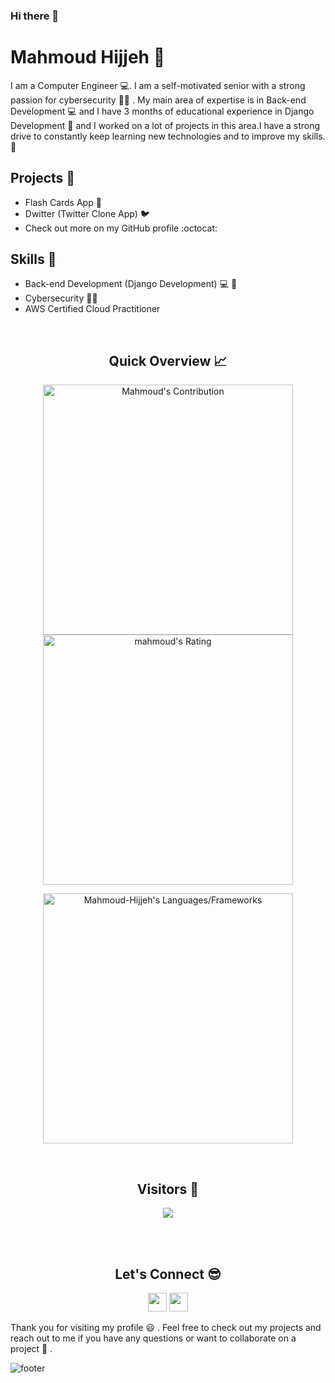 ### Hi there 👋
<!--
**Mahmoud-Hijjeh/Mahmoud-Hijjeh** is a ✨ _special_ ✨ repository because its `README.md` (this file) appears on your GitHub profile.
-->

# Mahmoud Hijjeh :trident:

I am a Computer Engineer :computer:. I am a self-motivated senior with a strong passion for cybersecurity :guardsman: . My main area of expertise is in Back-end Development :computer: and I have 3 months of educational experience in Django Development :snake: and I worked on a lot of projects in this area.I have a strong drive to constantly keep learning new technologies and to improve my skills.:muscle:

## Projects :book:
- Flash Cards App :card_index:
- Dwitter (Twitter Clone App) :bird:
- Check out more on my GitHub profile :octocat:

## Skills :wrench:
- Back-end Development (Django Development) :computer: :snake:
- Cybersecurity :guardsman:
- AWS Certified Cloud Practitioner
<br />

<h2 align="center">Quick Overview 📈</h2>
  
  <p align = "center">
 
</p>

<p align = "center">
  <img src = "https://github-readme-stats.vercel.app/api?username=Mahmoud-Hijjeh&count_private=true&theme=gotham&hide_border=true" alt = "Mahmoud's Contribution" width = 400 >
  <img src = "https://github-readme-streak-stats.herokuapp.com?user=Mahmoud-Hijjeh&count_private=true&theme=gotham&hide_border=true" alt = "mahmoud's Rating" width = 400 >

</p>

<p align = "center">

 <img src = "https://github-readme-stats.vercel.app/api/top-langs?username=Mahmoud-Hijjeh&show_icons=true&count_private=true&locale=en&layout=compact&langs_count=10&hide_border=true&theme=gotham" alt = "Mahmoud-Hijjeh's Languages/Frameworks" width = 400 />
</p>


<br />
<h2 align="center">Visitors 👀</h2>
<div align="center" >
  <img src="https://profile-counter.glitch.me/Mahmoud-Hijjeh/count.svg"></img>
</div>

<br /><br />
<h2 align="center">Let's Connect 😎</h2>
<p align="center">
  <a href = "mahmoud2001asoom@gmail.com"><img src = "https://img.shields.io/badge/Gmail-D14836?style=for-the-badge&logo=gmail&logoColor=white" height = 30></a>
  <a href = "https://www.linkedin.com/in/ma7moud-hijjeh/"><img src = "https://img.shields.io/badge/LinkedIn-0077B5?style=for-the-badge&logo=linkedin&logoColor=white"     height = 30></a>
 
</p>

Thank you for visiting my profile :smiley: . Feel free to check out my projects and reach out to me if you have any questions or want to collaborate on a project :handshake:  .


![footer](https://capsule-render.vercel.app/api?type=waving&color=gradient&height=150&section=footer)
